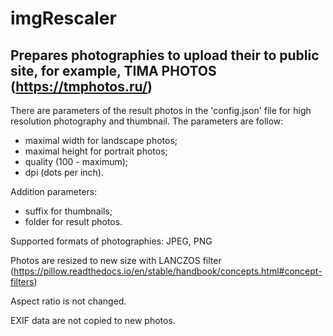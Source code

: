# imgRescaler
## Prepares photographies to upload their to public site, for example, TIMA PHOTOS (https://tmphotos.ru/) 

There are parameters of the result photos in the 'config.json' file for high resolution photography and thumbnail. The parameters are follow:
- maximal width for landscape photos;
- maximal height for portrait photos;
- quality (100 - maximum);
- dpi (dots per inch).

Addition parameters:
- suffix for thumbnails;
- folder for result photos.

Supported formats of photographies: JPEG, PNG

Photos are resized to new size with LANCZOS filter (https://pillow.readthedocs.io/en/stable/handbook/concepts.html#concept-filters)

Aspect ratio is not changed.

EXIF data are not copied to new photos. 

